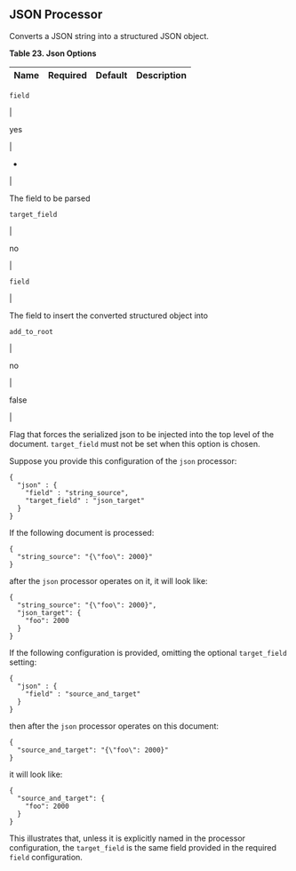 ## JSON Processor

Converts a JSON string into a structured JSON object.

 **Table 23. Json Options**

Name |  Required |  Default |  Description  
---|---|---|---  
  
`field`

| 

yes

| 

-

| 

The field to be parsed  
  
`target_field`

| 

no

| 

`field`

| 

The field to insert the converted structured object into  
  
`add_to_root`

| 

no

| 

false

| 

Flag that forces the serialized json to be injected into the top level of the document. `target_field` must not be set when this option is chosen.  
  
  


Suppose you provide this configuration of the `json` processor:
    
    
    {
      "json" : {
        "field" : "string_source",
        "target_field" : "json_target"
      }
    }

If the following document is processed:
    
    
    {
      "string_source": "{\"foo\": 2000}"
    }

after the `json` processor operates on it, it will look like:
    
    
    {
      "string_source": "{\"foo\": 2000}",
      "json_target": {
        "foo": 2000
      }
    }

If the following configuration is provided, omitting the optional `target_field` setting:
    
    
    {
      "json" : {
        "field" : "source_and_target"
      }
    }

then after the `json` processor operates on this document:
    
    
    {
      "source_and_target": "{\"foo\": 2000}"
    }

it will look like:
    
    
    {
      "source_and_target": {
        "foo": 2000
      }
    }

This illustrates that, unless it is explicitly named in the processor configuration, the `target_field` is the same field provided in the required `field` configuration.
